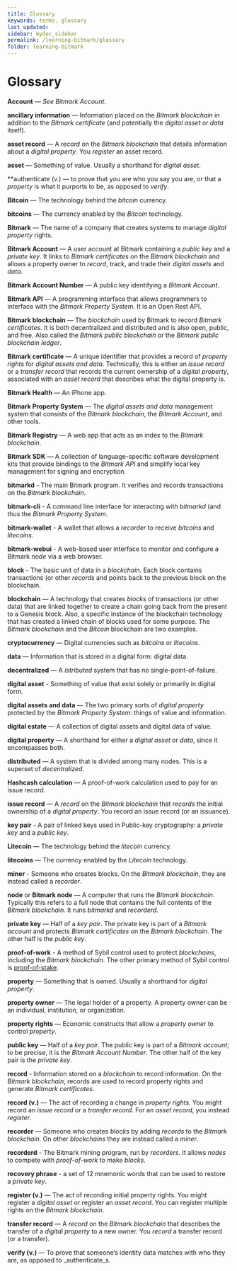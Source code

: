 ```yaml
---
title: Glossary
keywords: terms, glossary
last_updated: 
sidebar: mydoc_sidebar
permalink: /learning-bitmark/glossary
folder: learning-bitmark
---
```


# Glossary

**Account** — _See Bitmark Account._

**ancillary information** — Information placed on the _Bitmark blockchain_ in addition to the _Bitmark certificate_ (and potentially the _digital asset_ or _data_ itself).

**asset record** — A _record_ on the _Bitmark blockchain_ that details information about a _digital property_. You _register_ an asset record.

**asset** — Something of value. Usually a shorthand for _digital asset_.

**authenticate (v.) — to prove that you are who you say you are, or that a _property_ is what it purports to be, as opposed to _verify_.

**Bitcoin** — The technology behind the _bitcoin_ currency.

**bitcoins** — The currency enabled by the _Bitcoin_ technology.

**Bitmark** — The name of a company that creates systems to manage _digital property_ rights. 

**Bitmark Account** — A user account at Bitmark containing a _public key_ and a _private key_. It links to _Bitmark certificates_ on the _Bitmark blockchain_ and allows a property owner to _record_, track, and trade their _digital assets_ and _data_.

**Bitmark Account Number** — A public key identifying a _Bitmark Account_.

**Bitmark API** — A programming interface that allows programmers to interface with the _Bitmark Property System_. It is an Open Rest API.

**Bitmark blockchain** — The _blockchain_ used by Bitmark to record _Bitmark certificates_. It is both decentralized and distributed and is also open, public, and free. Also called the _Bitmark public blockchain_ or the _Bitmark public blockchain ledger_.

**Bitmark certificate** — A unique identifier that provides a record of _property rights_ for _digital assets and data_. Technically, this is either an _issue record_ or a _transfer record_ that records the current ownership of a _digital property_, associated with an _asset record_ that describes what the digital property is.

**Bitmark Health** — An iPhone app.

**Bitmark Property System** — The _digital assets and data_ management system that consists of the _Bitmark blockchain_, the _Bitmark Account_, and other tools.

**Bitmark Registry** — A web app that acts as an index to the _Bitmark blockchain_.

**Bitmark SDK** — A collection of language-specific software development kits that provide bindings to the _Bitmark API_ and simplify local key management for signing and encryption.

**bitmarkd** - The main Bitmark program. It verifies and records transactions on the _Bitmark blockchain_.

**bitmark-cli** - A command line interface for interacting with _bitmarkd_ (and thus the _Bitmark Property System_.

**bitmark-wallet** - A wallet that allows a _recorder_ to receive _bitcoins_ and _litecoins_.

**bitmark-webui** - A web-based user interface to monitor and configure a Bitmark _node_ via a web browser.

**block** - The basic unit of data in a _blockchain_. Each block contains transactions (or other _records_ and points back to the previous block on the blockchain.

**blockchain** — A technology that creates _blocks_ of transactions (or other data) that are linked together to create a chain going back from the present to a Genesis block. Also, a specific instance of the blockchain technology that has created a linked chain of blocks used for some purpose. The _Bitmark blockchain_ and the _Bitcoin_ blockchain are two examples.

**cryptocurrency** — Digital currencies such as _bitcoins_ or _litecoins_.

**data** — Information that is stored in a digital form: digital data. 

**decentralized** — A _istributed_ system that has no single-point-of-failure.

**digital asset** - Something of value that exist solely or primarily in digital form.

**digital assets and data** — The two primary sorts of _digital property_ protected by the _Bitmark Property System_: things of value and information.

**digital estate** — A collection of digital assets and digital data of value.

**digital property** — A shorthand for either a _digital asset_ or _data_, since it encompasses both.

**distributed** — A system that is divided among many nodes. This is a superset of _decentralized_.

**Hashcash calculation** — A proof-of-work calculation used to pay for an issue record.

**issue record** — A _record_ on the _Bitmark blockchain_ that _records_ the initial ownership of a _digital property_. You record an issue record (or an issuance).

**key pair** - A pair of linked keys used in Public-key cryptography: a _private key_ and a _public key_.

**Litecoin** — The technology behind the _litecoin_ currency.

**litecoins** — The currency enabled by the _Litecoin_ technology.

**miner** - Someone who creates blocks. On the _Bitmark blockchain_, they are instead called a _recorder_.

**node** or **Bitmark node** — A computer that runs the _Bitmark blockchain_. Typically this refers to a full node that contains the full contents of the _Bitmark blockchain_. It runs _bitmarkd_ and _recorderd_.

**private key** — Half of a _key pair_. The private key is part of a _Bitmark account_ and protects _Bitmark certificates_ on the _Bitmark blockchain_. The other half is the _public key_.

**proof-of-work** - A method of Sybil control used to protect _blockchains_, including the _Bitmark blockchain_. The other primary method of Sybil control is [proof-of-stake](https://medium.com/@bitmark/a-philosophy-of-blockchain-what-would-satoshi-nakamoto-think-of-proof-of-stake-f9aac8e4d005).

**property** — Something that is owned. Usually a shorthand for _digital property_. 

**property owner** — The legal holder of a property. A property owner can be an individual, institution, or organization.

**property rights** — Economic constructs that allow a _property owner_ to control  _property_.

**public key** — Half of a _key pair_. The public key is part of a _Bitmark account_; to be precise, it is the _Bitmark Account Number_. The other half of the key pair is the _private key_.

**record** - Information stored on a _blockchain_ to record information. On the _Bitmark blockchain_, records are used to record property rights and generate _Bitmark certificates_.

**record (v.)** — The act of recording a change in _property rights_. You might record an _issue record_ or a _transfer record_. For an _asset record_, you instead _register_.

**recorder** — Someone who creates _blocks_ by adding _records_ to the _Bitmark blockchain_. On other _blockchains_ they are instead called a _miner_.

**recorderd** - The Bitmark mining program, run by _recorders_. It allows _nodes_ to compete with _proof-of-work_ to make _blocks_.

**recovery phrase** - a set of 12 mnemonic words that can be used to restore a _private key_.

**register (v.)** — The act of recording initial property rights. You might register a _digital asset_ or register an _asset record_. You can register multiple rights on the _Bitmark blockchain_.

**transfer record** — A _record_ on the _Bitmark blockchain_ that describes the transfer of a _digital property_ to a new owner. You _record_ a transfer record (or a transfer).

**verify (v.)** — To prove that someone’s identity data matches with who they are, as opposed to _authenticate_s.
